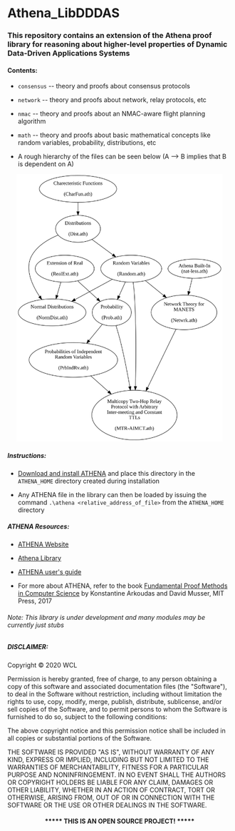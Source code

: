 # Athena_LibDDDAS

### This repository contains an extension of the Athena proof library for reasoning about higher-level properties of Dynamic Data-Driven Applications Systems


#### Contents:

* `consensus` -- theory and proofs about consensus protocols

* `network` -- theory and proofs about network, relay protocols, etc

* `nmac` -- theory and proofs about an NMAC-aware flight planning algorithm 

* `math` -- theory and proofs about basic mathematical concepts like random variables, probability, distributions, etc  

* A rough hierarchy of the files can be seen below (A --> B implies that B is dependent on A)
<p align="center">
  <img height="600" src="root_hierarchy.svg">
</p>

##### Instructions:

* [Download and install ATHENA](https://proofcentral.org/athena/1.4/) and place this directory in the `ATHENA_HOME` directory created during installation

* Any ATHENA file in the library can then be loaded by issuing the command `.\athena <relative_address_of_file>` from the `ATHENA_HOME` directory


##### ATHENA Resources:

* [ATHENA Website](http://proofcentral.org/)

* [Athena Library](http://proofcentral.org/athena/lib/)

* [ATHENA user's guide](http://proofcentral.org/athena/Athena_User's_Guide.pdf)

* For more about ATHENA, refer to the book [Fundamental Proof Methods in Computer Science](https://mitpress.mit.edu/books/fundamental-proof-methods-computer-science) by Konstantine Arkoudas and David Musser, MIT Press, 2017


###### Note: This library is under development and many modules may be currently just stubs

##### DISCLAIMER: 

Copyright &copy; 2020 WCL

Permission is hereby granted, free of charge, to any person obtaining a copy
of this software and associated documentation files (the "Software"), to deal
in the Software without restriction, including without limitation the rights
to use, copy, modify, merge, publish, distribute, sublicense, and/or sell
copies of the Software, and to permit persons to whom the Software is
furnished to do so, subject to the following conditions:

The above copyright notice and this permission notice shall be included in all
copies or substantial portions of the Software.

THE SOFTWARE IS PROVIDED "AS IS", WITHOUT WARRANTY OF ANY KIND, EXPRESS OR
IMPLIED, INCLUDING BUT NOT LIMITED TO THE WARRANTIES OF MERCHANTABILITY,
FITNESS FOR A PARTICULAR PURPOSE AND NONINFRINGEMENT. IN NO EVENT SHALL THE
AUTHORS OR COPYRIGHT HOLDERS BE LIABLE FOR ANY CLAIM, DAMAGES OR OTHER
LIABILITY, WHETHER IN AN ACTION OF CONTRACT, TORT OR OTHERWISE, ARISING FROM,
OUT OF OR IN CONNECTION WITH THE SOFTWARE OR THE USE OR OTHER DEALINGS IN THE
SOFTWARE.
#### <p align="middle">***** THIS IS AN OPEN SOURCE PROJECT! *****</p>

